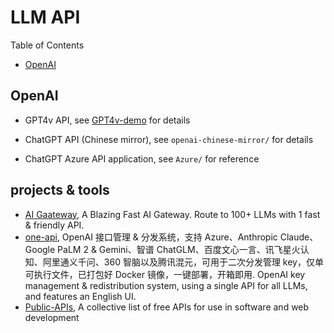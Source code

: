 # LLM API

Table of Contents

- [OpenAI](#openai)


## OpenAI

- GPT4v API, see [GPT4v-demo](openai/gpt4v_demo.ipynb) for details

- ChatGPT API (Chinese mirror), see `openai-chinese-mirror/` for details

- ChatGPT Azure API application, see `Azure/` for reference

## projects & tools

- [AI Gaateway](https://github.com/Portkey-AI/gateway), A Blazing Fast AI Gateway. Route to 100+ LLMs with 1 fast & friendly API.
- [one-api](https://github.com/songquanpeng/one-api), OpenAI 接口管理 & 分发系统，支持 Azure、Anthropic Claude、Google PaLM 2 & Gemini、智谱 ChatGLM、百度文心一言、讯飞星火认知、阿里通义千问、360 智脑以及腾讯混元，可用于二次分发管理 key，仅单可执行文件，已打包好 Docker 镜像，一键部署，开箱即用. OpenAI key management & redistribution system, using a single API for all LLMs, and features an English UI.
- [Public-APIs](https://github.com/public-apis/public-apis), A collective list of free APIs for use in software and web development

